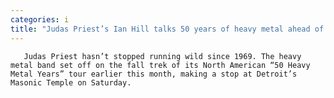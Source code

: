 ```yaml
---
categories: i
title: "Judas Priest’s Ian Hill talks 50 years of heavy metal ahead of Detroit stop"
---
```


      
      

      
       Judas Priest hasn’t stopped running wild since 1969. The heavy metal band set off on the fall trek of its North American “50 Heavy Metal Years” tour earlier this month, making a stop at Detroit’s Masonic Temple on Saturday.
    